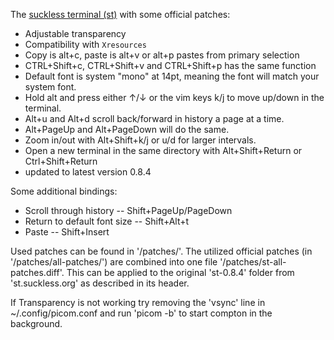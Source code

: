 The [suckless terminal (st)](https://st.suckless.org/) with some official patches:

+ Adjustable transparency
+ Compatibility with `Xresources`
+ Copy is alt+c, paste is alt+v or alt+p pastes from primary selection
+ CTRL+Shift+c, CTRL+Shift+v and CTRL+Shift+p has the same function
+ Default font is system "mono" at 14pt, meaning the font will match your system font.
+ Hold alt and press either ↑/↓ or the vim keys k/j to move up/down in the terminal.
+ Alt+u and Alt+d scroll back/forward in history a page at a time.
+ Alt+PageUp and Alt+PageDown will do the same.
+ Zoom in/out with Alt+Shift+k/j or u/d for larger intervals.
+ Open a new terminal in the same directory with Alt+Shift+Return or Ctrl+Shift+Return
+ updated to latest version 0.8.4

Some additional bindings:

+ Scroll through history -- Shift+PageUp/PageDown
+ Return to default font size -- Shift+Alt+t
+ Paste -- Shift+Insert

Used patches can be found in '/patches/'. The utilized official patches (in '/patches/all-patches/') are combined into one file '/patches/st-all-patches.diff'. This can be applied
to the original 'st-0.8.4' folder from 'st.suckless.org' as described in its header.


If Transparency is not working try removing the 'vsync' line in
~/.config/picom.conf and run 'picom -b' to start compton in the background.
